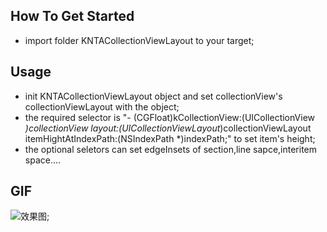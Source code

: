 ## How To Get Started

- import folder KNTACollectionViewLayout to your target;

## Usage

- init KNTACollectionViewLayout object and set collectionView's collectionViewLayout with the object;
- the required selector is "- (CGFloat)kCollectionView:(UICollectionView *)collectionView layout:(UICollectionViewLayout*)collectionViewLayout itemHightAtIndexPath:(NSIndexPath *)indexPath;" to set item's height;
- the optional seletors can set edgeInsets of section,line sapce,interitem space....

## GIF
![效果图](https://github.com/FreedomKevin/KNTACollectionView/blob/master/%E6%95%88%E6%9E%9C%E5%9B%BE/%E6%95%88%E6%9E%9C%E5%9B%BE.gif);


